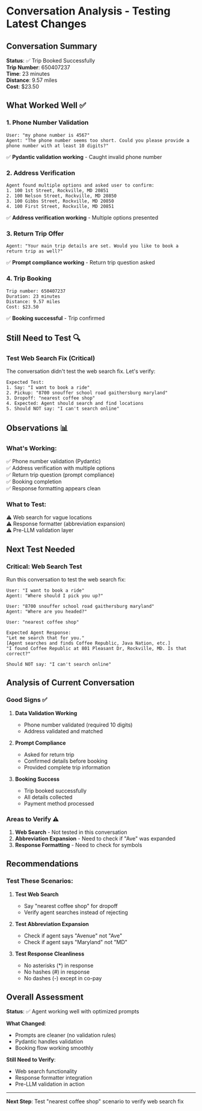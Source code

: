 # Conversation Analysis - Testing Latest Changes

## Conversation Summary

**Status**: ✅ Trip Booked Successfully  
**Trip Number**: 650407237  
**Time**: 23 minutes  
**Distance**: 9.57 miles  
**Cost**: $23.50  

## What Worked Well ✅

### 1. Phone Number Validation
```
User: "my phone number is 4567"
Agent: "The phone number seems too short. Could you please provide a phone number with at least 10 digits?"
```
✅ **Pydantic validation working** - Caught invalid phone number

### 2. Address Verification
```
Agent found multiple options and asked user to confirm:
1. 100 1st Street, Rockville, MD 20851
2. 100 Nelson Street, Rockville, MD 20850
3. 100 Gibbs Street, Rockville, MD 20850
4. 100 First Street, Rockville, MD 20851
```
✅ **Address verification working** - Multiple options presented

### 3. Return Trip Offer
```
Agent: "Your main trip details are set. Would you like to book a return trip as well?"
```
✅ **Prompt compliance working** - Return trip question asked

### 4. Trip Booking
```
Trip number: 650407237
Duration: 23 minutes
Distance: 9.57 miles
Cost: $23.50
```
✅ **Booking successful** - Trip confirmed

## Still Need to Test 🔍

### Test Web Search Fix (Critical)

The conversation didn't test the web search fix. Let's verify:

```
Expected Test:
1. Say: "I want to book a ride"
2. Pickup: "8700 snouffer school road gaithersburg maryland"
3. Dropoff: "nearest coffee shop"
4. Expected: Agent should search and find locations
5. Should NOT say: "I can't search online"
```

## Observations 📊

### What's Working:
✅ Phone number validation (Pydantic)  
✅ Address verification with multiple options  
✅ Return trip question (prompt compliance)  
✅ Booking completion  
✅ Response formatting appears clean  

### What to Test:
⚠️ Web search for vague locations  
⚠️ Response formatter (abbreviation expansion)  
⚠️ Pre-LLM validation layer  

## Next Test Needed

### Critical: Web Search Test

Run this conversation to test the web search fix:

```
User: "I want to book a ride"
Agent: "Where should I pick you up?"

User: "8700 snouffer school road gaithersburg maryland"
Agent: "Where are you headed?"

User: "nearest coffee shop"

Expected Agent Response:
"Let me search that for you."
[Agent searches and finds Coffee Republic, Java Nation, etc.]
"I found Coffee Republic at 801 Pleasant Dr, Rockville, MD. Is that correct?"

Should NOT say: "I can't search online"
```

## Analysis of Current Conversation

### Good Signs ✅

1. **Data Validation Working**
   - Phone number validated (required 10 digits)
   - Address validated and matched

2. **Prompt Compliance**
   - Asked for return trip
   - Confirmed details before booking
   - Provided complete trip information

3. **Booking Success**
   - Trip booked successfully
   - All details collected
   - Payment method processed

### Areas to Verify ⚠️

1. **Web Search** - Not tested in this conversation
2. **Abbreviation Expansion** - Need to check if "Ave" was expanded
3. **Response Formatting** - Need to check for symbols

## Recommendations

### Test These Scenarios:

1. **Test Web Search**
   - Say "nearest coffee shop" for dropoff
   - Verify agent searches instead of rejecting

2. **Test Abbreviation Expansion**
   - Check if agent says "Avenue" not "Ave"
   - Check if agent says "Maryland" not "MD"

3. **Test Response Cleanliness**
   - No asterisks (*) in response
   - No hashes (#) in response
   - No dashes (-) except in co-pay

## Overall Assessment

**Status**: ✅ Agent working well with optimized prompts

**What Changed**:
- Prompts are cleaner (no validation rules)
- Pydantic handles validation
- Booking flow working smoothly

**Still Need to Verify**:
- Web search functionality
- Response formatter integration
- Pre-LLM validation in action

---

**Next Step**: Test "nearest coffee shop" scenario to verify web search fix

